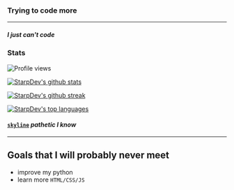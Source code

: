 ### Trying to code more
***

##### I just can't code
### Stats
![Profile views](https://gpvc.arturio.dev/StarpDev) 

[![StarpDev's github stats](https://github-readme-stats.vercel.app/api?username=StarpDev&theme=nightowl)](https://github.com/anuraghazra/github-readme-stats)

[![StarpDev's github streak](https://github-readme-streak-stats.herokuapp.com/?user=StarpDev&theme=nightowl)](https://github.com/DenverCoder1/github-readme-streak-stats)

[![StarpDev's top languages](https://github-readme-stats.vercel.app/api/top-langs/?username=StarpDev&theme=nightowl)](https://github.com/anuraghazra/github-readme-stats)

#### [`skyline`](https://skyline.github.com/StarpDev/2021) *pathetic I know*
***

## Goals that I will probably never meet
- improve my python
- learn more `HTML/CSS/JS`

<br>
